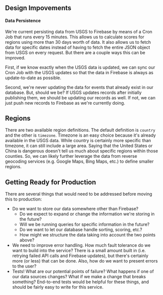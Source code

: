 ## Design Impovements

#### Data Persistence

We're current persisting data from USGS to Firebase by means of a Cron Job that runs every 15 minutes. This allows us to calculate scores for regions using more than 30 days worth of data.  It also allows us to fetch data for specific dates instead of having to fetch the entire JSON object from USGS on every request.  But there are a couple ways this can be improved.

First, if we know exactly when the USGS data is updated, we can sync our Cron Job with the USGS updates so that the data in Firebase is always as update-to-date as possible.

Second, we're never updating the data for events that already exist in our database. But, should we be?  If USGS updates records after initially publishing them, we should be updating our records as well.  If not, we can just push new records to Firebase as we're currently doing.

## Regions

There are two available region definitions.  The default definition is `country` and the other is `timezone`.  Timezone is an easy choice because it's already available in the USGS data.  While country is certainly more specific than timezone, it can still include a large area.  Saying that the United States or China is dangerous doesn't tell us much about specific regions within those counties.  So, we can likely further leverage the data from reverse geocoding services (e.g. Google Maps, Bing Maps, etc.) to define smaller regions.


## Getting Ready for Production

There are several things that would need to be addressed before moving this to production:

 - Do we want to store our data somewhere other than Firebase?
	 - Do we expect to expand or change the information we're storing in the future?
	 - Will we be running queries for specific information in the future?
	 - Do we want to let our database handle sorting, scoring, etc.?
	 - How might we structure the data taking into account the two points above?
 - We need to improve error handling.  How much fault tolerance do we want to build into the service? There is a small amount built in (i.e. retrying failed API calls and Firebase updates), but there's certainly more (or less) that can be done.  Also, how do we want to present errors to the user?
 - Tests!  What are our potential points of failure? What happens if one of our data sources changes?  What if we make a change that breaks something?  End-to-end tests would be helpful for these things, and should be fairly easy to write for this service.
